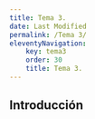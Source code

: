 ```yaml
---
title: Tema 3.
date: Last Modified
permalink: /Tema 3/
eleventyNavigation:
    key: tema3
    order: 30
    title: Tema 3.
---
```


<!-- @format -->

## **Introducción**